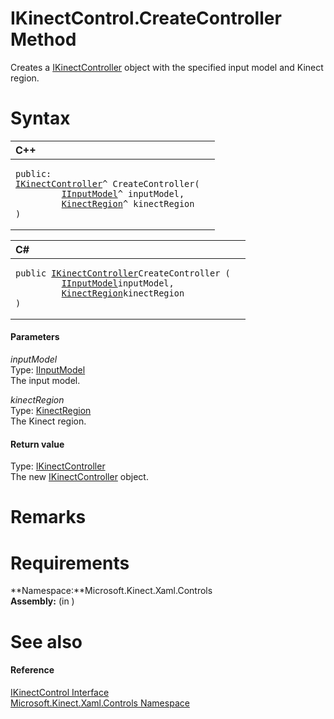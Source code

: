 IKinectControl.CreateController Method  
======================================  

Creates a [IKinectController](../../IKinectController_Interface.md) object with the specified input model and Kinect region. <span id="syntaxSection"></span>

Syntax  
======  

<table>
<colgroup>
<col width="100%" />
</colgroup>
<thead>
<tr class="header">
<th align="left">C++</th>
</tr>
</thead>
<tbody>
<tr class="odd">
<td align="left"><pre><code>public:  
<a href="../../IKinectController_Interface.md">IKinectController</a>^ CreateController(  
         <a href="../../../Kinect.Toolkit.Input/IInputModel_Interface.md">IInputModel</a>^ inputModel,  
         <a href="../../KinectRegion_Class.md">KinectRegion</a>^ kinectRegion  
)</code></pre></td>
</tr>
</tbody>
</table>

<table>
<colgroup>
<col width="100%" />
</colgroup>
<thead>
<tr class="header">
<th align="left">C#</th>
</tr>
</thead>
<tbody>
<tr class="odd">
<td align="left"><pre><code>public <a href="../../IKinectController_Interface.md">IKinectController</a>CreateController (  
         <a href="../../../Kinect.Toolkit.Input/IInputModel_Interface.md">IInputModel</a>inputModel,  
         <a href="../../KinectRegion_Class.md">KinectRegion</a>kinectRegion  
)</code></pre></td>
</tr>
</tbody>
</table>

<span id="ID4EK"></span>
#### Parameters  

*inputModel*    
Type: [IInputModel](../../../Kinect.Toolkit.Input/IInputModel_Interface.md)  
The input model.  

*kinectRegion*    
Type: [KinectRegion](../../KinectRegion_Class.md)  
The Kinect region.  

<span id="ID4EU"></span>
#### Return value  

Type: [IKinectController](../../IKinectController_Interface.md)  
 The new [IKinectController](../../IKinectController_Interface.md) object.  

<span id="remarks"></span>

Remarks  
=======  

<span id="requirements"></span>

Requirements  
============  

**Namespace:**Microsoft.Kinect.Xaml.Controls  
**Assembly:** (in )  

<span id="ID4EWB"></span>

See also  
========  

<span id="ID4EYB"></span>
#### Reference  

[IKinectControl Interface](../../IKinectControl_Interface.md)  
 [Microsoft.Kinect.Xaml.Controls Namespace](../../../Kinect.Xaml.Controls.md)  



<!--Please do not edit the data in the comment block below.-->
<!--
TOCTitle : CreateController Method
RLTitle : IKinectControl.CreateController Method
KeywordK : CreateController method
KeywordK : IKinectControl.CreateController method
KeywordF : Microsoft.Kinect.Xaml.Controls.IKinectControl.CreateController
KeywordF : IKinectControl.CreateController
KeywordF : CreateController
KeywordF : Microsoft.Kinect.Xaml.Controls.IKinectControl.CreateController(Microsoft.Kinect.Toolkit.Input.IInputModel,Microsoft.Kinect.Xaml.Controls.KinectRegion)
KeywordA : M:Microsoft.Kinect.Xaml.Controls.IKinectControl.CreateController(Microsoft.Kinect.Toolkit.Input.IInputModel,Microsoft.Kinect.Xaml.Controls.KinectRegion)
AssetID : M:Microsoft.Kinect.Xaml.Controls.IKinectControl.CreateController(Microsoft.Kinect.Toolkit.Input.IInputModel,Microsoft.Kinect.Xaml.Controls.KinectRegion)
Locale : en-us
CommunityContent : 1
APIType : Managed
APILocation : 
APIName : Microsoft.Kinect.Xaml.Controls.IKinectControl.CreateController
TargetOS : Windows
TopicType : kbSyntax
DevLang : VB
DevLang : CSharp
DevLang : JavaScript
DevLang : C++
DocSet : K4Wv2
ProjType : K4Wv2Proj
Technology : Kinect for Windows
Product : Kinect for Windows SDK v2
productversion : 20
-->
